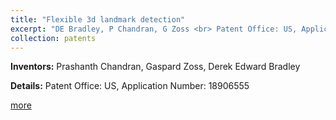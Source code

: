 ```yaml
---
title: "Flexible 3d landmark detection"
excerpt: "DE Bradley, P Chandran, G Zoss <br> Patent Office: US, Application Number: 18906555"
collection: patents
---
```


**Inventors:** 
Prashanth Chandran, Gaspard Zoss, Derek Edward Bradley

**Details:**
Patent Office: US, Application Number: 18906555

[more](https://patents.google.com/patent/US20250118025A1/en)

